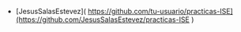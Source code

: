 - [JesusSalasEstevez]( https://github.com/tu-usuario/practicas-ISE](https://github.com/JesusSalasEstevez/practicas-ISE )
